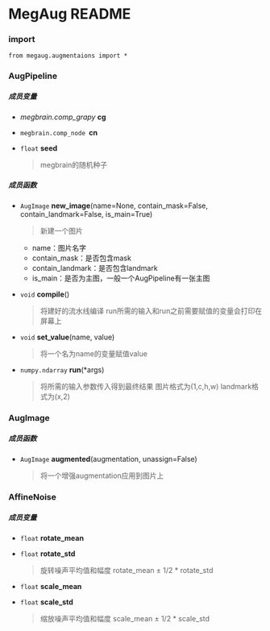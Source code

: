 # MegAug README

### import
```
from megaug.augmentaions import *
```

### AugPipeline
##### 成员变量
* *megbrain.comp_grapy* **cg**

* `megbrain.comp_node `**cn**
    
* `float` **seed**

    > megbrain的随机种子

##### 成员函数
* `AugImage` **new_image**(name=None, contain_mask=False, contain_landmark=False, is_main=True)

    > 新建一个图片
    
    * name：图片名字
    * contain_mask：是否包含mask
    * contain_landmark：是否包含landmark
    * is_main：是否为主图，一般一个AugPipeline有一张主图

* `void` **compile**()

    > 将建好的流水线编译
    > run所需的输入和run之前需要赋值的变量会打印在屏幕上

* `void` **set_value**(name, value)

    > 将一个名为name的变量赋值value

* `numpy.ndarray` **run**(*args)

    > 将所需的输入参数传入得到最终结果
    > 图片格式为(1,c,h,w)
    > landmark格式为(x,2)

### AugImage
##### 成员函数
* `AugImage` **augmented**(augmentation, unassign=False)

    > 将一个增强augmentation应用到图片上
    

### AffineNoise
##### 成员变量
* `float` **rotate_mean**
* `float` **rotate_std**
    
    > 旋转噪声平均值和幅度
    > rotate_mean ± 1/2 * rotate_std

* `float` **scale_mean**
* `float` **scale_std**

    > 缩放噪声平均值和幅度
    > scale_mean ± 1/2 * scale_std
